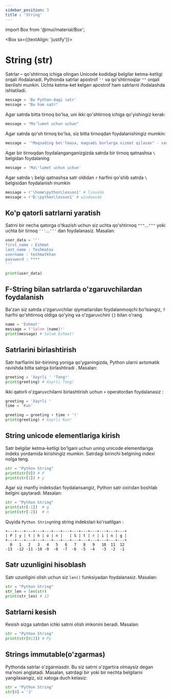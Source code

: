 ```yaml
---
sidebar_position: 3
title : 'String'
---
```

import Box from '@mui/material/Box';

<Box sx={{textAlign: 'justify'}}>

# String (str)
Satrlar – qo'shtirnoq ichiga olingan Unicode kodidagi belgilar ketma-ketligi
orqali ifodalanadi. Pythonda satrlar apostrof `''` va qo'shtirnoqlar `""` orqali
berilishi munkin. Uchta ketma-ket kelgan apostrof ham satrlarni ifodalashda
ishlatiladi.
```python
message = 'Bu Python-dagi satr'
message = "Bu ham satr"
```

Agar satrda bitta tirnoq bo'lsa, uni ikki qo'shtirnoq ichiga qo'yishingiz kerak:
```python
message = "Ma'lumot uchun uchun"
```

Agar satrda qo'sh tirnoq bo'lsa, siz bitta tirnoqdan foydalanishingiz mumkin:
```python
message = '"Maqsading bo\'lmasa, maqsadi borlarga xizmat qilasan" - savdogarlar ustozi kitobidan'
```

Agar bir tirnoqdan foydalanganganizgizda satrda bir tirnoq qatnashsa `\` belgidan foydalaning
```python
message = 'Ma\'lumot uchun uchun'
```

Agar satrda `\` belgi qatnashsa satr oldidan `r` harfini qo'shib satrda `\` belgisidan foydalanish mumkin
```python
message = r'\home\python\lesson1' # linuxda
message = r'D:\python\lesson1' # windowsda
```

## Ko'p qatorli satrlarni yaratish
Satrni bir necha qatorga o'tkazish uchun siz uchta qo'shtirnoq `"""`…`"""` yoki uchta bir tirnoq  `'''`…`'''` dan foydalanasiz. Masalan:
```python
user_data = '''
first_name : Eshmat
last_name : Teshmatov
username : teshmatkhan
password : ****
'''

print(user_data)
```

## F-String  bilan satrlarda o'zgaruvchilardan foydalanish
Ba'zan siz satrda o'zgaruvchilar qiymatlaridan foydalanmoqchi bo'lsangiz,
`f` harfni qo'shtirnoq oldiga qo'ying va o'zgaruvchini `{}` bilan o'rang
```python
name = 'Eshmat'
message = f'Salom {name}!'
print(message) # Salom Eshmat!
```

## Satrlarini birlashtirish
Satr harflarini bir-birining yoniga qo'yganingizda, Python ularni avtomatik ravishda bitta satrga birlashtiradi . Masalan:
```python
greeting = 'Xayrli ' 'Tong!'
print(greeting) # Xayrli Tong!
```

Ikki qatorli o'zgaruvchilarni birlashtirish uchun `+` operatordan foydalanasiz :
```python
greeting = 'Xayrli '
time = 'Kun'

greeting = greeting + time + '!'
print(greeting) # Xayrli Kun!
```

## String unicode elementlariga kirish
Satr belgilar ketma-ketligi bo'lgani uchun uning unicode elementlariga indeks yordamida kirishingiz mumkin. 
Satrdagi birinchi belgining indexi nolga teng.
```python
str = "Python String"
print(str[0]) # P
print(str[1]) # y
```

Agar siz manfiy indeksdan foydalansangiz, Python satr oxiridan boshlab belgini qaytaradi. Masalan:
```python
str = "Python String"
print(str[-1])  # g
print(str[-2])  # n
```

Quyida `Python String`ning string indekslari ko'rsatilgan :
```
+---+---+---+---+---+---+---+---+---+---+---+---+---+
| P | y | t | h | o | n |   | S | t | r | i | n | g | 
+---+---+---+---+---+---+---+---+---+---+---+---+---+
  0   1   2   3   4   5   6   7   8   9   10  11  12
-13  -12 -11 -10 -9  -8  -7  -6  -5  -4   -3  -2  -1 
```

## Satr uzunligini hisoblash
Satr uzunligini olish uchun siz `len()` funksiyadan foydalanasiz. Masalan:
```python
str = "Python String"
str_len = len(str)
print(str_len) # 13
```

## Satrlarni kesish
Kesish sizga satrdan ichki satrni olish imkonini beradi. Masalan:
```python
str = "Python String"
print(str[0:2]) # Py
```

## Strings immutable(o'zgarmas)
Pythonda satrlar o'zgarmasdir. Bu siz satrni o'zgartira olmaysiz degan ma'noni anglatadi. Masalan, satrdagi bir yoki bir nechta belgilarni yangilasangiz, siz xatoga duch kelasiz:
```python
str = "Python String"
str[0] = 'J'
```
</Box>